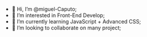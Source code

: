 - 👋 Hi, I’m @miguel-Caputo;
- 👀 I’m interested in Front-End Develop;
- 🌱 I’m currently learning JavaScript + Advanced CSS;
- 💞️ I’m looking to collaborate on many project;


<!---
miguel-Caputo/miguel-Caputo is a ✨ special ✨ repository because its `README.md` (this file) appears on your GitHub profile.
You can click the Preview link to take a look at your changes.
--->
